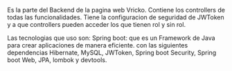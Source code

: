 Es la parte del Backend de la pagina web Vricko. Contiene los controllers de todas las funcionalidades. Tiene la configuracion de seguridad de JWToken y a que controllers pueden 
acceder los que tienen rol y sin rol.

Las tecnologias que uso son:
Spring boot: que es un Framework de Java para crear aplicaciones de manera eficiente.
con las siguientes dependencias
Hibernate, MySQL, JWToken, Spring boot Security, Spring boot Web, JPA, lombok y devtools. 
